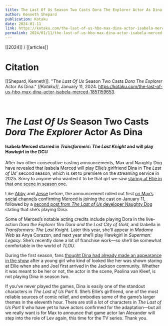 ```yaml
---
title: The Last Of Us Season Two Casts Dora The Explorer Actor As Dina
author: Kenneth Shepard
publication: Kotaku
date: 2024-01-11
link: https://kotaku.com/the-last-of-us-hbo-max-dina-actor-isabela-merced-1851159653
permalink: 2024/01/11/the-last-of-us-hbo-max-dina-actor-isabela-merced-1851159653
---
```


[[2024]] / [[articles]]

# Citation

[[Shepard, Kenneth]]. "_The Last Of Us_ Season Two Casts _Dora The Explorer_ Actor As Dina." *[[Kotaku]]*, January 11, 2024. <https://kotaku.com/the-last-of-us-hbo-max-dina-actor-isabela-merced-1851159653>.

<br>

# _The Last Of Us_ Season Two Casts _Dora The Explorer_ Actor As Dina

#### Isabela Merced starred in _Transformers: The Last Knight_ and will play Hawkgirl in the DCU

After two other consecutive casting announcements, Max and Naughty Dog have revealed that Isabela Merced will play Ellie’s girlfriend Dina in _The Last of Us_’ second season, which is set to premiere on the streaming service in 2025. Sorry to anyone who wanted it to be that girl we saw [staring at Ellie in that one scene in season one](https://kotaku.com/the-last-of-us-dina-e6-who-is-paolina-van-kleef-tlou2-1850139823).  

Like [Abby](https://kotaku.com/the-last-of-us-hbo-max-show-abby-actor-kaitlyn-dever-1851152428) and [Jesse](https://kotaku.com/last-of-us-season-2-jesse-actor-young-mazino-1851155868) before, the announcement rolled out first [on Max’s social channels](https://twitter.com/StreamOnMax/status/1745491012795896144) confirming Merced is joining the cast on January 11, followed by a [second post from _The Last of Us_ developer Naughty Dog](https://twitter.com/Naughty_Dog/status/1745491149681517046) stating that she’s playing Dina.

Some of Merced’s notable acting credits include playing Dora in the live-action _Dora the Explorer_ film _Dora and the Lost City of Gold_, and Izabella in _Transformers: The Last Knight_. Later this year, she’ll appear in _Madame Web_ as Anya Corazon, and next year she’ll play Hawkgirl in _Superman: Legacy_. She’s recently done a lot of franchise work—so she’ll be somewhat comfortable in the world of _TLOU_.

During the first season, fans [thought Dina had already made an appearance in the show](https://kotaku.com/the-last-of-us-dina-e6-who-is-paolina-van-kleef-tlou2-1850139823) after a young girl who kind of looked like her was shown staring at Ellie when she and Joel first arrived in the Jackson community. Whether it was meant to be her or not, the actor in the scene, Paolina van Kleef, is not playing Dina in season two.

If you’ve never played the games, Dina is easily one of the standout characters in _The Last of Us Part II_. She’s Ellie’s girlfriend, one of the most reliable sources of comic relief, and embodies some of the game’s larger themes in the eleventh hour. There are still a lot of characters in _The Last of Us Part II_ who have yet to have actors confirmed for the adaptation—but all we really want is for Max to announce that game actor Ian Alexander will step into the role of Lev again, this time for the TV series. Thank you.